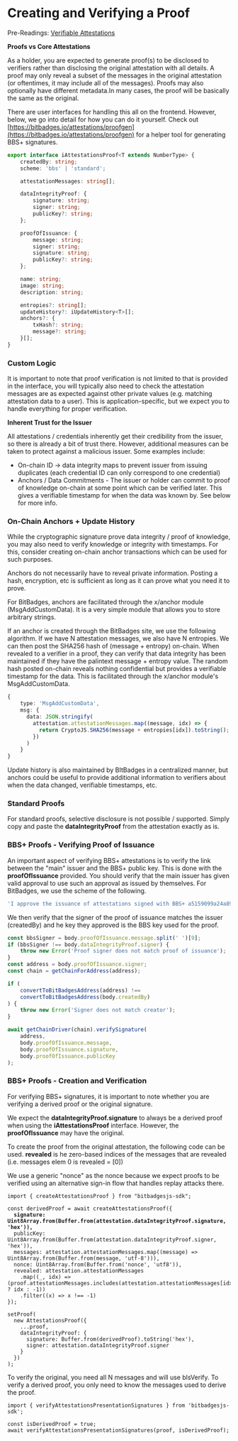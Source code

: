 # Creating and Verifying a Proof

Pre-Readings: [Verifiable Attestations](./)

**Proofs vs Core Attestations**

As a holder, you are expected to generate proof(s) to be disclosed to verifiers rather than disclosing the original attestation with all details. A proof may only reveal a subset of the messages in the original attestation (or oftentimes, it may include all of the messages). Proofs may also optionally have different metadata.In many cases, the proof will be basically the same as the original.

There are user interfaces for handling this all on the frontend. However, below, we go into detail for how you can do it yourself. Check out [https://bitbadges.io/attestations/proofgen](https://bitbadges.io/attestations/proofgen) for a helper tool for generating BBS+ signatures.

```typescript
export interface iAttestationsProof<T extends NumberType> {
    createdBy: string;
    scheme: 'bbs' | 'standard';

    attestationMessages: string[];

    dataIntegrityProof: {
        signature: string;
        signer: string;
        publicKey?: string;
    };

    proofOfIssuance: {
        message: string;
        signer: string;
        signature: string;
        publicKey?: string;
    };

    name: string;
    image: string;
    description: string;

    entropies?: string[];
    updateHistory?: iUpdateHistory<T>[];
    anchors?: {
        txHash?: string;
        message?: string;
    }[];
}
```

### Custom Logic

It is important to note that proof verification is not limited to that is provided in the interface, you will typically also need to check the attestation messages are as expected against other private values (e.g. matching attestation data to a user). This is application-specific, but we expect you to handle everything for proper verification.

**Inherent Trust for the Issuer**

All attestations / credentials inherently get their credibility from the issuer, so there is already a bit of trust there. However, additional measures can be taken to protect against a malicious issuer. Some examples include:

-   On-chain ID -> data integrity maps to prevent issuer from issuing duplicates (each credential ID can only correspond to one credential)
-   Anchors / Data Commitments - The issuer or holder can commit to proof of knowledge on-chain at some point which can be verified later. This gives a verifiable timestamp for when the data was known by. See below for more info.

### On-Chain Anchors + Update History

While the cryptographic signature prove data integrity / proof of knowledge, you may also need to verify knowledge or integrity with timestamps. For this, consider creating on-chain anchor transactions which can be used for such purposes.

Anchors do not necessarily have to reveal private information. Posting a hash, encryption, etc is sufficient as long as it can prove what you need it to prove.

For BitBadges, anchors are facilitated through the x/anchor module (MsgAddCustomData). It is a very simple module that allows you to store arbitrary strings.&#x20;

If an anchor is created through the BitBadges site, we use the following algorithm. If we have N attestation messages, we also have N entropies. We can then post the SHA256 hash of (message + entropy) on-chain. When revealed to a verifier in a proof, they can verify that data integrity has been maintained if they have the palintext message + entropy value. The random hash posted on-chain reveals nothing confidential but provides a verifiable timestamp for the data. This is facilitated through the x/anchor module's MsgAddCustomData.

```typescript
{
    type: 'MsgAddCustomData',
    msg: {
      data: JSON.stringify(
        attestation.attestationMessages.map((message, idx) => {
          return CryptoJS.SHA256(message + entropies[idx]).toString();
        })
      )
    }
}
```

Update history is also maintained by BItBadges in a centralized manner, but anchors could be useful to provide additional information to verifiers about when the data changed, verifiable timestamps, etc.

### **Standard Proofs**

For standard proofs, selective disclosure is not possible / supported. Simply copy and paste the **dataIntegrityProof** from the attestation exactly as is.

### **BBS+ Proofs - Verifying Proof of Issuance**

An important aspect of verifying BBS+ attestations is to verify the link between the "main" issuer and the BBS+ public key. This is done with the **proofOfIssuance** provided. You should verify that the main issuer has given valid approval to use such an approval as issued by themselves. For BitBadges, we use the scheme of the following.

```typescript
'I approve the issuance of attestations signed with BBS+ a5159099a24a8993b5eb8e62d04f6309bbcf360ae03135d42a89b3d94cbc2bc678f68926373b9ded9b8b9a27348bc755177209bf2074caea9a007a6c121655cd4dda5a6618bfc9cb38052d32807c6d5288189913aa76f6d49844c3648d4e6167 as my own.\n\n';
```

We then verify that the signer of the proof of issuance matches the issuer (createdBy) and he key they approved is the BBS key used for the proof.

```typescript
const bbsSigner = body.proofOfIssuance.message.split(' ')[9];
if (bbsSigner !== body.dataIntegrityProof.signer) {
    throw new Error('Proof signer does not match proof of issuance');
}
const address = body.proofOfIssuance.signer;
const chain = getChainForAddress(address);

if (
    convertToBitBadgesAddress(address) !==
    convertToBitBadgesAddress(body.createdBy)
) {
    throw new Error('Signer does not match creator');
}

await getChainDriver(chain).verifySignature(
    address,
    body.proofOfIssuance.message,
    body.proofOfIssuance.signature,
    body.proofOfIssuance.publicKey
);
```

### **BBS+ Proofs - Creation and Verification**

For verifying BBS+ signatures, it is important to note whether you are verifying a derived proof or the original signature.

We expect the **dataIntegrityProof.signature** to always be a derived proof when using the **iAttestationsProof** interface. However, the **proofOfIssuance** may have the original.

To create the proof from the original attestation, the following code can be used. **revealed** is he zero-based indices of the messages that are revealed (i.e. messages elem 0 is revealed = \[0])

We use a generic "nonce" as the nonce because we expect proofs to be verified using an alternative sign-in flow that handles replay attacks there.

<pre class="language-typescript"><code class="lang-typescript">import { createAttestationsProof } from "bitbadgesjs-sdk";

const derivedProof = await createAttestationsProof({
<strong>  signature: Uint8Array.from(Buffer.from(attestation.dataIntegrityProof.signature, 'hex')),
</strong>  publicKey: Uint8Array.from(Buffer.from(attestation.dataIntegrityProof.signer, 'hex')),
  messages: attestation.attestationMessages.map((message) => Uint8Array.from(Buffer.from(message, 'utf-8'))),
  nonce: Uint8Array.from(Buffer.from('nonce', 'utf8')),
  revealed: attestation.attestationMessages
    .map((_, idx) => (proof.attestationMessages.includes(attestation.attestationMessages[idx]) ? idx : -1))
    .filter((x) => x !== -1)
});

setProof(
  new AttestationsProof({
    ...proof,
    dataIntegrityProof: {
      signature: Buffer.from(derivedProof).toString('hex'),
      signer: attestation.dataIntegrityProof.signer
    }
  })
);
</code></pre>

To verify the original, you need all N messages and will use blsVerify. To verify a derived proof, you only need to know the messages used to derive the proof.

```tsx
import { verifyAttestationsPresentationSignatures } from 'bitbadgesjs-sdk';

const isDerivedProof = true;
await verifyAttestationsPresentationSignatures(proof, isDerivedProof);
```
